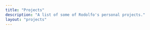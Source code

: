 ```yaml
---
title: "Projects"
description: "A list of some of Rodolfo's personal projects."
layout: "projects"
---
```


